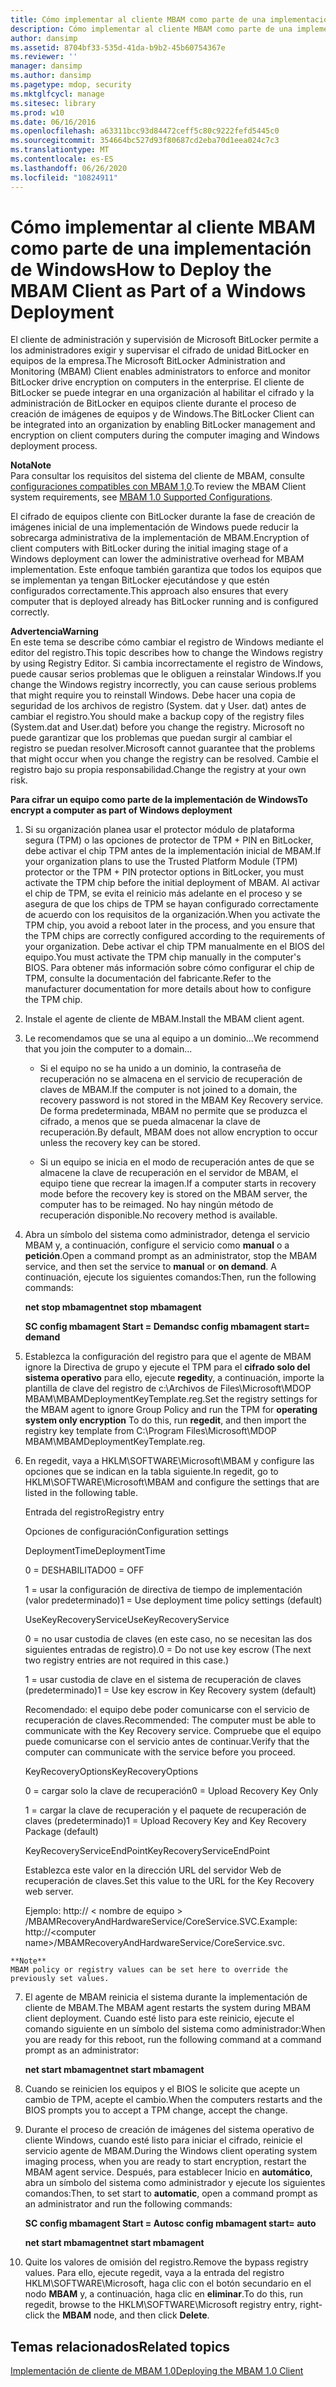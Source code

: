 ```yaml
---
title: Cómo implementar al cliente MBAM como parte de una implementación de Windows
description: Cómo implementar al cliente MBAM como parte de una implementación de Windows
author: dansimp
ms.assetid: 8704bf33-535d-41da-b9b2-45b60754367e
ms.reviewer: ''
manager: dansimp
ms.author: dansimp
ms.pagetype: mdop, security
ms.mktglfcycl: manage
ms.sitesec: library
ms.prod: w10
ms.date: 06/16/2016
ms.openlocfilehash: a63311bcc93d84472ceff5c80c9222fefd5445c0
ms.sourcegitcommit: 354664bc527d93f80687cd2eba70d1eea024c7c3
ms.translationtype: MT
ms.contentlocale: es-ES
ms.lasthandoff: 06/26/2020
ms.locfileid: "10824911"
---
```

# <span data-ttu-id="02f40-103">Cómo implementar al cliente MBAM como parte de una implementación de Windows</span><span class="sxs-lookup"><span data-stu-id="02f40-103">How to Deploy the MBAM Client as Part of a Windows Deployment</span></span>


<span data-ttu-id="02f40-104">El cliente de administración y supervisión de Microsoft BitLocker permite a los administradores exigir y supervisar el cifrado de unidad BitLocker en equipos de la empresa.</span><span class="sxs-lookup"><span data-stu-id="02f40-104">The Microsoft BitLocker Administration and Monitoring (MBAM) Client enables administrators to enforce and monitor BitLocker drive encryption on computers in the enterprise.</span></span> <span data-ttu-id="02f40-105">El cliente de BitLocker se puede integrar en una organización al habilitar el cifrado y la administración de BitLocker en equipos cliente durante el proceso de creación de imágenes de equipos y de Windows.</span><span class="sxs-lookup"><span data-stu-id="02f40-105">The BitLocker Client can be integrated into an organization by enabling BitLocker management and encryption on client computers during the computer imaging and Windows deployment process.</span></span>

**<span data-ttu-id="02f40-106">Nota</span><span class="sxs-lookup"><span data-stu-id="02f40-106">Note</span></span>**  
<span data-ttu-id="02f40-107">Para consultar los requisitos del sistema del cliente de MBAM, consulte [configuraciones compatibles con MBAM 1,0](mbam-10-supported-configurations.md).</span><span class="sxs-lookup"><span data-stu-id="02f40-107">To review the MBAM Client system requirements, see [MBAM 1.0 Supported Configurations](mbam-10-supported-configurations.md).</span></span>



<span data-ttu-id="02f40-108">El cifrado de equipos cliente con BitLocker durante la fase de creación de imágenes inicial de una implementación de Windows puede reducir la sobrecarga administrativa de la implementación de MBAM.</span><span class="sxs-lookup"><span data-stu-id="02f40-108">Encryption of client computers with BitLocker during the initial imaging stage of a Windows deployment can lower the administrative overhead for MBAM implementation.</span></span> <span data-ttu-id="02f40-109">Este enfoque también garantiza que todos los equipos que se implementan ya tengan BitLocker ejecutándose y que estén configurados correctamente.</span><span class="sxs-lookup"><span data-stu-id="02f40-109">This approach also ensures that every computer that is deployed already has BitLocker running and is configured correctly.</span></span>

**<span data-ttu-id="02f40-110">Advertencia</span><span class="sxs-lookup"><span data-stu-id="02f40-110">Warning</span></span>**  
<span data-ttu-id="02f40-111">En este tema se describe cómo cambiar el registro de Windows mediante el editor del registro.</span><span class="sxs-lookup"><span data-stu-id="02f40-111">This topic describes how to change the Windows registry by using Registry Editor.</span></span> <span data-ttu-id="02f40-112">Si cambia incorrectamente el registro de Windows, puede causar serios problemas que le obliguen a reinstalar Windows.</span><span class="sxs-lookup"><span data-stu-id="02f40-112">If you change the Windows registry incorrectly, you can cause serious problems that might require you to reinstall Windows.</span></span> <span data-ttu-id="02f40-113">Debe hacer una copia de seguridad de los archivos de registro (System. dat y User. dat) antes de cambiar el registro.</span><span class="sxs-lookup"><span data-stu-id="02f40-113">You should make a backup copy of the registry files (System.dat and User.dat) before you change the registry.</span></span> <span data-ttu-id="02f40-114">Microsoft no puede garantizar que los problemas que puedan surgir al cambiar el registro se puedan resolver.</span><span class="sxs-lookup"><span data-stu-id="02f40-114">Microsoft cannot guarantee that the problems that might occur when you change the registry can be resolved.</span></span> <span data-ttu-id="02f40-115">Cambie el registro bajo su propia responsabilidad.</span><span class="sxs-lookup"><span data-stu-id="02f40-115">Change the registry at your own risk.</span></span>



**<span data-ttu-id="02f40-116">Para cifrar un equipo como parte de la implementación de Windows</span><span class="sxs-lookup"><span data-stu-id="02f40-116">To encrypt a computer as part of Windows deployment</span></span>**

1.  <span data-ttu-id="02f40-117">Si su organización planea usar el protector módulo de plataforma segura (TPM) o las opciones de protector de TPM + PIN en BitLocker, debe activar el chip TPM antes de la implementación inicial de MBAM.</span><span class="sxs-lookup"><span data-stu-id="02f40-117">If your organization plans to use the Trusted Platform Module (TPM) protector or the TPM + PIN protector options in BitLocker, you must activate the TPM chip before the initial deployment of MBAM.</span></span> <span data-ttu-id="02f40-118">Al activar el chip de TPM, se evita el reinicio más adelante en el proceso y se asegura de que los chips de TPM se hayan configurado correctamente de acuerdo con los requisitos de la organización.</span><span class="sxs-lookup"><span data-stu-id="02f40-118">When you activate the TPM chip, you avoid a reboot later in the process, and you ensure that the TPM chips are correctly configured according to the requirements of your organization.</span></span> <span data-ttu-id="02f40-119">Debe activar el chip TPM manualmente en el BIOS del equipo.</span><span class="sxs-lookup"><span data-stu-id="02f40-119">You must activate the TPM chip manually in the computer's BIOS.</span></span> <span data-ttu-id="02f40-120">Para obtener más información sobre cómo configurar el chip de TPM, consulte la documentación del fabricante.</span><span class="sxs-lookup"><span data-stu-id="02f40-120">Refer to the manufacturer documentation for more details about how to configure the TPM chip.</span></span>

2.  <span data-ttu-id="02f40-121">Instale el agente de cliente de MBAM.</span><span class="sxs-lookup"><span data-stu-id="02f40-121">Install the MBAM client agent.</span></span>

3.  <span data-ttu-id="02f40-122">Le recomendamos que se una al equipo a un dominio...</span><span class="sxs-lookup"><span data-stu-id="02f40-122">We recommend that you join the computer to a domain...</span></span>

    -   <span data-ttu-id="02f40-123">Si el equipo no se ha unido a un dominio, la contraseña de recuperación no se almacena en el servicio de recuperación de claves de MBAM.</span><span class="sxs-lookup"><span data-stu-id="02f40-123">If the computer is not joined to a domain, the recovery password is not stored in the MBAM Key Recovery service.</span></span> <span data-ttu-id="02f40-124">De forma predeterminada, MBAM no permite que se produzca el cifrado, a menos que se pueda almacenar la clave de recuperación.</span><span class="sxs-lookup"><span data-stu-id="02f40-124">By default, MBAM does not allow encryption to occur unless the recovery key can be stored.</span></span>

    -   <span data-ttu-id="02f40-125">Si un equipo se inicia en el modo de recuperación antes de que se almacene la clave de recuperación en el servidor de MBAM, el equipo tiene que recrear la imagen.</span><span class="sxs-lookup"><span data-stu-id="02f40-125">If a computer starts in recovery mode before the recovery key is stored on the MBAM server, the computer has to be reimaged.</span></span> <span data-ttu-id="02f40-126">No hay ningún método de recuperación disponible.</span><span class="sxs-lookup"><span data-stu-id="02f40-126">No recovery method is available.</span></span>

4.  <span data-ttu-id="02f40-127">Abra un símbolo del sistema como administrador, detenga el servicio MBAM y, a continuación, configure el servicio como **manual** o a **petición**.</span><span class="sxs-lookup"><span data-stu-id="02f40-127">Open a command prompt as an administrator, stop the MBAM service, and then set the service to **manual** or **on demand**.</span></span> <span data-ttu-id="02f40-128">A continuación, ejecute los siguientes comandos:</span><span class="sxs-lookup"><span data-stu-id="02f40-128">Then, run the following commands:</span></span>

    **<span data-ttu-id="02f40-129">net stop mbamagent</span><span class="sxs-lookup"><span data-stu-id="02f40-129">net stop mbamagent</span></span>**

    **<span data-ttu-id="02f40-130">SC config mbamagent Start = Demand</span><span class="sxs-lookup"><span data-stu-id="02f40-130">sc config mbamagent start= demand</span></span>**

5.  <span data-ttu-id="02f40-131">Establezca la configuración del registro para que el agente de MBAM ignore la Directiva de grupo y ejecute el TPM para el **cifrado solo del sistema operativo** para ello, ejecute **regedit**y, a continuación, importe la plantilla de clave del registro de c:\\Archivos de Files\\Microsoft\\MDOP MBAM\\MBAMDeploymentKeyTemplate.reg.</span><span class="sxs-lookup"><span data-stu-id="02f40-131">Set the registry settings for the MBAM agent to ignore Group Policy and run the TPM for **operating system only encryption** To do this, run **regedit**, and then import the registry key template from C:\\Program Files\\Microsoft\\MDOP MBAM\\MBAMDeploymentKeyTemplate.reg.</span></span>

6.  <span data-ttu-id="02f40-132">En regedit, vaya a HKLM\\SOFTWARE\\Microsoft\\MBAM y configure las opciones que se indican en la tabla siguiente.</span><span class="sxs-lookup"><span data-stu-id="02f40-132">In regedit, go to HKLM\\SOFTWARE\\Microsoft\\MBAM and configure the settings that are listed in the following table.</span></span>

    <span data-ttu-id="02f40-133">Entrada del registro</span><span class="sxs-lookup"><span data-stu-id="02f40-133">Registry entry</span></span>

    <span data-ttu-id="02f40-134">Opciones de configuración</span><span class="sxs-lookup"><span data-stu-id="02f40-134">Configuration settings</span></span>

    <span data-ttu-id="02f40-135">DeploymentTime</span><span class="sxs-lookup"><span data-stu-id="02f40-135">DeploymentTime</span></span>

    <span data-ttu-id="02f40-136">0 = DESHABILITADO</span><span class="sxs-lookup"><span data-stu-id="02f40-136">0 = OFF</span></span>

    <span data-ttu-id="02f40-137">1 = usar la configuración de directiva de tiempo de implementación (valor predeterminado)</span><span class="sxs-lookup"><span data-stu-id="02f40-137">1 = Use deployment time policy settings (default)</span></span>

    <span data-ttu-id="02f40-138">UseKeyRecoveryService</span><span class="sxs-lookup"><span data-stu-id="02f40-138">UseKeyRecoveryService</span></span>

    <span data-ttu-id="02f40-139">0 = no usar custodia de claves (en este caso, no se necesitan las dos siguientes entradas de registro).</span><span class="sxs-lookup"><span data-stu-id="02f40-139">0 = Do not use key escrow (The next two registry entries are not required in this case.)</span></span>

    <span data-ttu-id="02f40-140">1 = usar custodia de clave en el sistema de recuperación de claves (predeterminado)</span><span class="sxs-lookup"><span data-stu-id="02f40-140">1 = Use key escrow in Key Recovery system (default)</span></span>

    <span data-ttu-id="02f40-141">Recomendado: el equipo debe poder comunicarse con el servicio de recuperación de claves.</span><span class="sxs-lookup"><span data-stu-id="02f40-141">Recommended: The computer must be able to communicate with the Key Recovery service.</span></span> <span data-ttu-id="02f40-142">Compruebe que el equipo puede comunicarse con el servicio antes de continuar.</span><span class="sxs-lookup"><span data-stu-id="02f40-142">Verify that the computer can communicate with the service before you proceed.</span></span>

    <span data-ttu-id="02f40-143">KeyRecoveryOptions</span><span class="sxs-lookup"><span data-stu-id="02f40-143">KeyRecoveryOptions</span></span>

    <span data-ttu-id="02f40-144">0 = cargar solo la clave de recuperación</span><span class="sxs-lookup"><span data-stu-id="02f40-144">0 = Upload Recovery Key Only</span></span>

    <span data-ttu-id="02f40-145">1 = cargar la clave de recuperación y el paquete de recuperación de claves (predeterminado)</span><span class="sxs-lookup"><span data-stu-id="02f40-145">1 = Upload Recovery Key and Key Recovery Package (default)</span></span>

    <span data-ttu-id="02f40-146">KeyRecoveryServiceEndPoint</span><span class="sxs-lookup"><span data-stu-id="02f40-146">KeyRecoveryServiceEndPoint</span></span>

    <span data-ttu-id="02f40-147">Establezca este valor en la dirección URL del servidor Web de recuperación de claves.</span><span class="sxs-lookup"><span data-stu-id="02f40-147">Set this value to the URL for the Key Recovery web server.</span></span>

    <span data-ttu-id="02f40-148">Ejemplo: http:// &lt; nombre de equipo &gt; /MBAMRecoveryAndHardwareService/CoreService.SVC.</span><span class="sxs-lookup"><span data-stu-id="02f40-148">Example: http://&lt;computer name&gt;/MBAMRecoveryAndHardwareService/CoreService.svc.</span></span>



~~~
**Note**  
MBAM policy or registry values can be set here to override the previously set values.
~~~



7. <span data-ttu-id="02f40-149">El agente de MBAM reinicia el sistema durante la implementación de cliente de MBAM.</span><span class="sxs-lookup"><span data-stu-id="02f40-149">The MBAM agent restarts the system during MBAM client deployment.</span></span> <span data-ttu-id="02f40-150">Cuando esté listo para este reinicio, ejecute el comando siguiente en un símbolo del sistema como administrador:</span><span class="sxs-lookup"><span data-stu-id="02f40-150">When you are ready for this reboot, run the following command at a command prompt as an administrator:</span></span>

   **<span data-ttu-id="02f40-151">net start mbamagent</span><span class="sxs-lookup"><span data-stu-id="02f40-151">net start mbamagent</span></span>**

8. <span data-ttu-id="02f40-152">Cuando se reinicien los equipos y el BIOS le solicite que acepte un cambio de TPM, acepte el cambio.</span><span class="sxs-lookup"><span data-stu-id="02f40-152">When the computers restarts and the BIOS prompts you to accept a TPM change, accept the change.</span></span>

9. <span data-ttu-id="02f40-153">Durante el proceso de creación de imágenes del sistema operativo de cliente Windows, cuando esté listo para iniciar el cifrado, reinicie el servicio agente de MBAM.</span><span class="sxs-lookup"><span data-stu-id="02f40-153">During the Windows client operating system imaging process, when you are ready to start encryption, restart the MBAM agent service.</span></span> <span data-ttu-id="02f40-154">Después, para establecer Inicio en **automático**, abra un símbolo del sistema como administrador y ejecute los siguientes comandos:</span><span class="sxs-lookup"><span data-stu-id="02f40-154">Then, to set start to **automatic**, open a command prompt as an administrator and run the following commands:</span></span>

   **<span data-ttu-id="02f40-155">SC config mbamagent Start = Auto</span><span class="sxs-lookup"><span data-stu-id="02f40-155">sc config mbamagent start= auto</span></span>**

   **<span data-ttu-id="02f40-156">net start mbamagent</span><span class="sxs-lookup"><span data-stu-id="02f40-156">net start mbamagent</span></span>**

10. <span data-ttu-id="02f40-157">Quite los valores de omisión del registro.</span><span class="sxs-lookup"><span data-stu-id="02f40-157">Remove the bypass registry values.</span></span> <span data-ttu-id="02f40-158">Para ello, ejecute regedit, vaya a la entrada del registro HKLM\\SOFTWARE\\Microsoft, haga clic con el botón secundario en el nodo **MBAM** y, a continuación, haga clic en **eliminar**.</span><span class="sxs-lookup"><span data-stu-id="02f40-158">To do this, run regedit, browse to the HKLM\\SOFTWARE\\Microsoft registry entry, right-click the **MBAM** node, and then click **Delete**.</span></span>

## <span data-ttu-id="02f40-159">Temas relacionados</span><span class="sxs-lookup"><span data-stu-id="02f40-159">Related topics</span></span>


[<span data-ttu-id="02f40-160">Implementación de cliente de MBAM 1.0</span><span class="sxs-lookup"><span data-stu-id="02f40-160">Deploying the MBAM 1.0 Client</span></span>](deploying-the-mbam-10-client.md)









